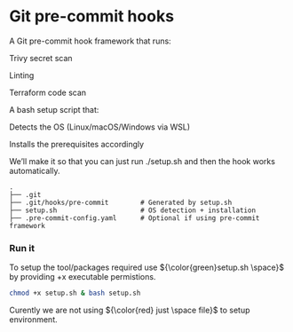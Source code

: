 # Git pre-commit hooks

A Git pre-commit hook framework that runs:

Trivy secret scan

Linting

Terraform code scan

A bash setup script that:

Detects the OS (Linux/macOS/Windows via WSL)

Installs the prerequisites accordingly

We’ll make it so that you can just run ./setup.sh and then the hook works automatically.
```pgsql
.
├── .git
├── .git/hooks/pre-commit        # Generated by setup.sh
├── setup.sh                     # OS detection + installation
├── .pre-commit-config.yaml      # Optional if using pre-commit framework
```
### Run it
To setup the tool/packages required use ${\color{green}setup.sh \space}$ by providing +x executable permistions.
    

```sh
chmod +x setup.sh & bash setup.sh
```

Curently we are not using ${\color{red} just \space file}$ to setup environment.